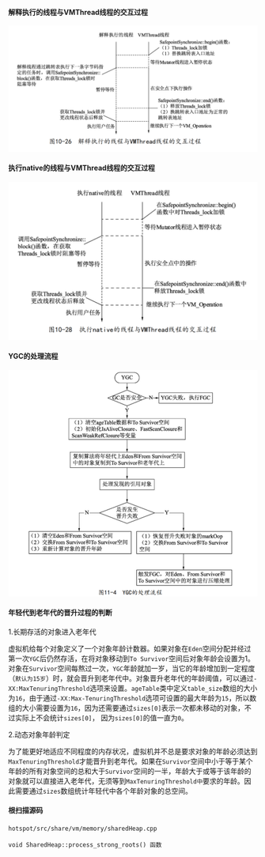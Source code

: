 #### 解释执行的线程与VMThread线程的交互过程

![avatar](../img/collection/解释执行的线程与VMThread线程的交互过程.png)

#### 执行native的线程与VMThread线程的交互过程

![avatar](../img/collection/执行native的线程与VMThread线程的交互过程.png)

#### YGC的处理流程

![avatar](../img/collection/YGC的处理流程.png)

#### 年轻代到老年代的晋升过程的判断

1.长期存活的对象进入老年代

虚拟机给每个对象定义了一个对象年龄计数器。如果对象在`Eden`空间分配并经过第一次`YGC`后仍然存活，在将对象移动到`To Survivor`空间后对象年龄会设置为1。对象在`Survivor`空间每熬过一次，`YGC`年龄就加一岁，当它的年龄增加到一定程度（`默认为15岁`）时，就会晋升到老年代中。对象晋升老年代的年龄阈值，可以通过`-XX:MaxTenuringThreshold`选项来设置。`ageTable`类中定义`table_size`数组的大小为`16`，由于通过`-XX:Max-TenuringThreshold`选项可设置的最大年龄为`15`，所以数组的大小需要设置为`16`，因为还需要通过`sizes[0]`表示一次都未移动的对象，不过实际上不会统计`sizes[0]`， 因为`sizes[0]`的值一直为`0`。

2.动态对象年龄判定

为了能更好地适应不同程度的内存状况，虚拟机并不总是要求对象的年龄必须达到`MaxTenuringThreshold`才能晋升到老年代。如果在`Survivor`空间中小于等于某个年龄的所有对象空间的总和大于`Survivor`空间的一半，年龄大于或等于该年龄的对象就可以直接进入老年代，无须等到`MaxTenuringThreshold中`要求的年龄。因此需要通过`sizes`数组统计年轻代中各个年龄对象的总空间。

#### 根扫描源码

```
hotspot/src/share/vm/memory/sharedHeap.cpp

void SharedHeap::process_strong_roots() 函数
```

